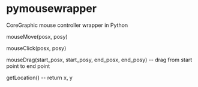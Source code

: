 pymousewrapper
==============

CoreGraphic mouse controller wrapper in Python 

mouseMove(posx, posy)

mouseClick(posx, posy)

mouseDrag(start_posx, start_posy, end_posx, end_posy) -- drag from start point to end point

getLocation() -- return x, y
